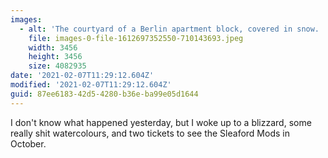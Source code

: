 ```yaml
---
images:
  - alt: 'The courtyard of a Berlin apartment block, covered in snow. '
    file: images-0-file-1612697352550-710143693.jpeg
    width: 3456
    height: 3456
    size: 4082935
date: '2021-02-07T11:29:12.604Z'
modified: '2021-02-07T11:29:12.604Z'
guid: 87ee6183-42d5-4280-b36e-ba99e05d1644
---
```

I don't know what happened yesterday, but I woke up to a blizzard, some really shit watercolours, and two tickets to see the Sleaford Mods in October.
